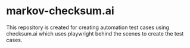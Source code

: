 # markov-checksum.ai
This repository is created for creating automation test cases using checksum.ai which uses playwright behind the scenes to create the test cases.
